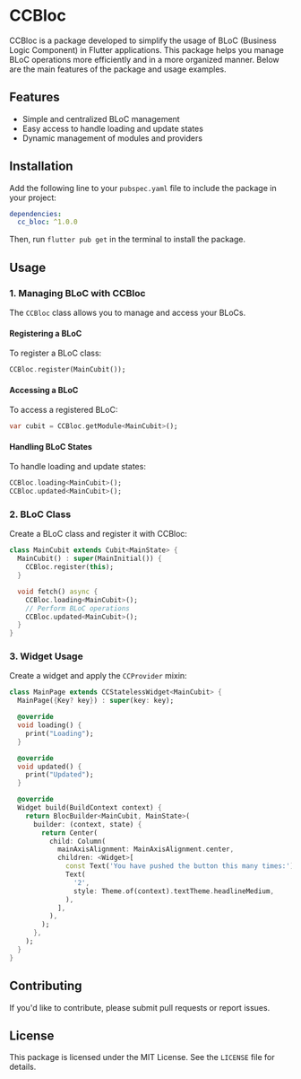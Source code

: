# CCBloc

CCBloc is a package developed to simplify the usage of BLoC (Business Logic Component) in Flutter applications. This package helps you manage BLoC operations more efficiently and in a more organized manner. Below are the main features of the package and usage examples.

## Features

- Simple and centralized BLoC management
- Easy access to handle loading and update states
- Dynamic management of modules and providers

## Installation

Add the following line to your `pubspec.yaml` file to include the package in your project:

```yaml
dependencies:
  cc_bloc: ^1.0.0
```

Then, run `flutter pub get` in the terminal to install the package.

## Usage

### 1. Managing BLoC with CCBloc

The `CCBloc` class allows you to manage and access your BLoCs.

#### Registering a BLoC

To register a BLoC class:

```dart
CCBloc.register(MainCubit());
```

#### Accessing a BLoC

To access a registered BLoC:

```dart
var cubit = CCBloc.getModule<MainCubit>();
```

#### Handling BLoC States

To handle loading and update states:

```dart
CCBloc.loading<MainCubit>();
CCBloc.updated<MainCubit>();
```

### 2. BLoC Class

Create a BLoC class and register it with CCBloc:

```dart
class MainCubit extends Cubit<MainState> {
  MainCubit() : super(MainInitial()) {
    CCBloc.register(this);
  }

  void fetch() async {
    CCBloc.loading<MainCubit>();
    // Perform BLoC operations
    CCBloc.updated<MainCubit>();
  }
}
```

### 3. Widget Usage

Create a widget and apply the `CCProvider` mixin:

```dart
class MainPage extends CCStatelessWidget<MainCubit> {
  MainPage({Key? key}) : super(key: key);

  @override
  void loading() {
    print("Loading");
  }

  @override
  void updated() {
    print("Updated");
  }

  @override
  Widget build(BuildContext context) {
    return BlocBuilder<MainCubit, MainState>(
      builder: (context, state) {
        return Center(
          child: Column(
            mainAxisAlignment: MainAxisAlignment.center,
            children: <Widget>[
              const Text('You have pushed the button this many times:'),
              Text(
                '2',
                style: Theme.of(context).textTheme.headlineMedium,
              ),
            ],
          ),
        );
      },
    );
  }
}
```

## Contributing

If you'd like to contribute, please submit pull requests or report issues.

## License

This package is licensed under the MIT License. See the `LICENSE` file for details.